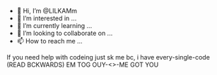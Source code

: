 - 👋 Hi, I’m @LILKAMm
- 👀 I’m interested in ...
- 🌱 I’m currently learning ...
- 💞️ I’m looking to collaborate on ...
- 📫 How to reach me ...

<!---
LILKAMm/LILKAMm is a ✨ special ✨ repository because its `README.md` (this file) appears on your GitHub profile.
You can click the Preview link to take a look at your changes.
--->
If you need help with codeing just sk me bc, i have every-single-code (READ BCKWARDS) 
EM TOG OUY-<>-ME GOT YOU
